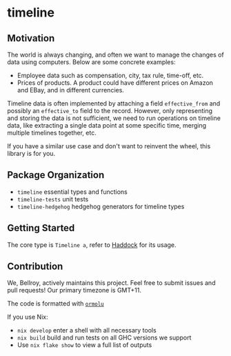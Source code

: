 # timeline

## Motivation

The world is always changing, and often we want to manage the changes of data
using computers. Below are some concrete examples:

- Employee data such as compensation, city, tax rule, time-off, etc.
- Prices of products. A product could have different prices on Amazon and EBay,
  and in different currencies.

Timeline data is often implemented by attaching a field `effective_from` and
possibly an `effective_to` field to the record. However, only representing and
storing the data is not sufficient, we need to run operations on timeline data,
like extracting a single data point at some specific time, merging multiple
timelines together, etc.

If you have a similar use case and don't want to reinvent the wheel, this
library is for you.

## Package Organization

- `timeline` essential types and functions
- `timeline-tests` unit tests
- `timeline-hedgehog` hedgehog generators for timeline types

## Getting Started

The core type is `Timeline a`, refer to
[Haddock](https://hackage.haskell.org/package/timeline-0.0.1.0/docs/Data-Timeline.html)
for its usage.

## Contribution
We, Bellroy, actively maintains this project. Feel free to submit issues and
pull requests! Our primary timezone is GMT+11.

The code is formatted with [`ormolu`](https://hackage.haskell.org/package/ormolu)

If you use Nix:
- `nix develop` enter a shell with all necessary tools
- `nix build` build and run tests on all GHC versions we support
- Use `nix flake show` to view a full list of outputs
